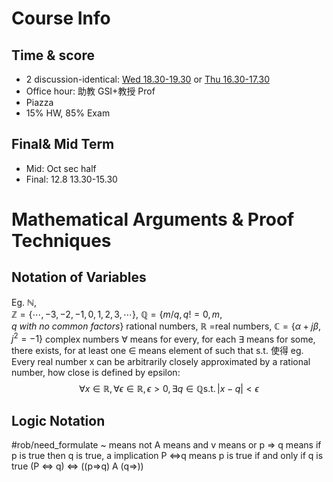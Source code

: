 # Course Info 
## Time & score
- 2 discussion-identical: <u>Wed 18.30-19.30</u> or <u>Thu 16.30-17.30</u>
- Office hour: 助教 GSI+教授 Prof
- Piazza
- 15% HW, 85% Exam

## Final& Mid Term
- Mid: Oct sec half
- Final: 12.8 13.30-15.30

# Mathematical Arguments & Proof Techniques 
## Notation of Variables 
Eg. 
	$\mathbb{N}$,  
	$\mathbb{Z}=\{\cdots,-3,-2,-1,0,1,2,3, \cdots\}$, $\mathbb{Q}=\{m/q, q!=0, m,q \ with \ no \ common \ factors\}$ rational numbers,
	$\mathbb{R}$ =real numbers, 
	$\mathbb{C}=\{\alpha+j\beta, j^2=-1\}$ complex numbers
$\forall$ means for every, for each
$\exists$ means for some, there exists, for at least one
$\in$ means element of
such that s.t. 使得
eg.  
	Every real number x can be arbitrarily closely approximated by a rational number, how close is defined by epsilon:
$$
\DeclareMathOperator{\st}{s.t.}
\forall x \in \mathbb{R}, \forall \epsilon \in \mathbb{R}, \epsilon> 0, \exists q \in \mathbb{Q}  \st |x-q|< \epsilon 
$$
## Logic Notation 
#rob/need_formulate 
~ means not 
A means and 
v means or
p => q means if p is true then q is true, a implication
P <=>q means p is true if and only if q is true
	(P <=> q) <=> ((p=>q) A (q=>))



